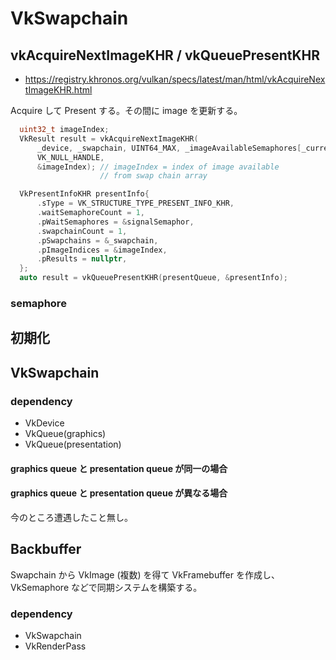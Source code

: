 # VkSwapchain

## vkAcquireNextImageKHR / vkQueuePresentKHR

- https://registry.khronos.org/vulkan/specs/latest/man/html/vkAcquireNextImageKHR.html

Acquire して Present する。その間に image を更新する。

```cpp
  uint32_t imageIndex;
  VkResult result = vkAcquireNextImageKHR(
      _device, _swapchain, UINT64_MAX, _imageAvailableSemaphores[_currentFrame],
      VK_NULL_HANDLE,
      &imageIndex); // imageIndex = index of image available
                    // from swap chain array
```

```cpp
  VkPresentInfoKHR presentInfo{
      .sType = VK_STRUCTURE_TYPE_PRESENT_INFO_KHR,
      .waitSemaphoreCount = 1,
      .pWaitSemaphores = &signalSemaphor,
      .swapchainCount = 1,
      .pSwapchains = &_swapchain,
      .pImageIndices = &imageIndex,
      .pResults = nullptr,
  };
  auto result = vkQueuePresentKHR(presentQueue, &presentInfo);
```

### semaphore

## 初期化

## VkSwapchain

### dependency

- VkDevice
- VkQueue(graphics)
- VkQueue(presentation)

#### graphics queue と presentation queue が同一の場合

#### graphics queue と presentation queue が異なる場合

今のところ遭遇したこと無し。

## Backbuffer

Swapchain から VkImage (複数) を得て VkFramebuffer を作成し、 VkSemaphore などで同期システムを構築する。

### dependency

- VkSwapchain
- VkRenderPass
